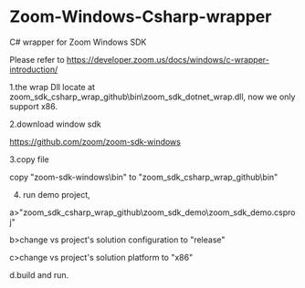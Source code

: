 # Zoom-Windows-Csharp-wrapper
C# wrapper for Zoom Windows SDK

Please refer to https://developer.zoom.us/docs/windows/c-wrapper-introduction/

1.the wrap Dll locate at zoom_sdk_csharp_wrap_github\bin\zoom_sdk_dotnet_wrap.dll, now we only support x86.

2.download window sdk

https://github.com/zoom/zoom-sdk-windows

3.copy file

copy "zoom-sdk-windows\bin" to "zoom_sdk_csharp_wrap_github\bin"

4. run demo project,

a>"zoom_sdk_csharp_wrap_github\zoom_sdk_demo\zoom_sdk_demo.csproj"

b>change vs project's solution configuration to "release"

c>change vs project's solution platform to "x86"

d.build and run.
